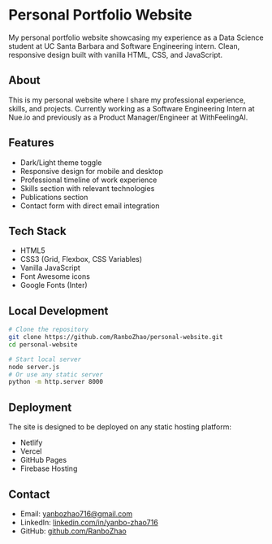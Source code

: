 # Personal Portfolio Website

My personal portfolio website showcasing my experience as a Data Science student at UC Santa Barbara and Software Engineering intern. Clean, responsive design built with vanilla HTML, CSS, and JavaScript.

## About

This is my personal website where I share my professional experience, skills, and projects. Currently working as a Software Engineering Intern at Nue.io and previously as a Product Manager/Engineer at WithFeelingAI.

## Features

- Dark/Light theme toggle
- Responsive design for mobile and desktop
- Professional timeline of work experience
- Skills section with relevant technologies
- Publications section
- Contact form with direct email integration

## Tech Stack

- HTML5
- CSS3 (Grid, Flexbox, CSS Variables)
- Vanilla JavaScript
- Font Awesome icons
- Google Fonts (Inter)

## Local Development

```bash
# Clone the repository
git clone https://github.com/RanboZhao/personal-website.git
cd personal-website

# Start local server
node server.js
# Or use any static server
python -m http.server 8000
```

## Deployment

The site is designed to be deployed on any static hosting platform:
- Netlify
- Vercel  
- GitHub Pages
- Firebase Hosting

## Contact

- Email: yanbozhao716@gmail.com
- LinkedIn: [linkedin.com/in/yanbo-zhao716](https://www.linkedin.com/in/yanbo-zhao716)
- GitHub: [github.com/RanboZhao](https://github.com/RanboZhao)
